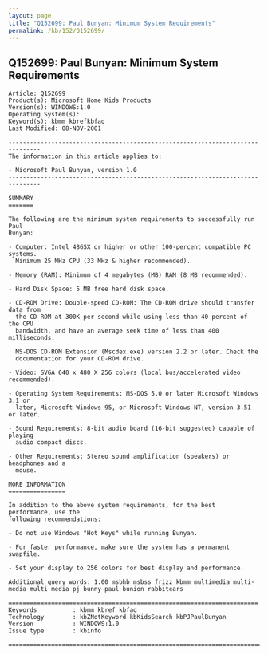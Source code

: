 ```yaml
---
layout: page
title: "Q152699: Paul Bunyan: Minimum System Requirements"
permalink: /kb/152/Q152699/
---
```


## Q152699: Paul Bunyan: Minimum System Requirements

	Article: Q152699
	Product(s): Microsoft Home Kids Products
	Version(s): WINDOWS:1.0
	Operating System(s): 
	Keyword(s): kbmm kbrefkbfaq
	Last Modified: 08-NOV-2001
	
	-------------------------------------------------------------------------------
	The information in this article applies to:
	
	- Microsoft Paul Bunyan, version 1.0 
	-------------------------------------------------------------------------------
	
	SUMMARY
	=======
	
	The following are the minimum system requirements to successfully run Paul
	Bunyan:
	
	- Computer: Intel 486SX or higher or other 100-percent compatible PC systems.
	  Minimum 25 MHz CPU (33 MHz & higher recommended).
	
	- Memory (RAM): Minimum of 4 megabytes (MB) RAM (8 MB recommended).
	
	- Hard Disk Space: 5 MB free hard disk space.
	
	- CD-ROM Drive: Double-speed CD-ROM: The CD-ROM drive should transfer data from
	  the CD-ROM at 300K per second while using less than 40 percent of the CPU
	  bandwidth, and have an average seek time of less than 400 milliseconds.
	
	  MS-DOS CD-ROM Extension (Mscdex.exe) version 2.2 or later. Check the
	  documentation for your CD-ROM drive.
	
	- Video: SVGA 640 x 480 X 256 colors (local bus/accelerated video recommended).
	
	- Operating System Requirements: MS-DOS 5.0 or later Microsoft Windows 3.1 or
	  later, Microsoft Windows 95, or Microsoft Windows NT, version 3.51 or later.
	
	- Sound Requirements: 8-bit audio board (16-bit suggested) capable of playing
	  audio compact discs.
	
	- Other Requirements: Stereo sound amplification (speakers) or headphones and a
	  mouse.
	
	MORE INFORMATION
	================
	
	In addition to the above system requirements, for the best performance, use the
	following recommendations:
	
	- Do not use Windows "Hot Keys" while running Bunyan.
	
	- For faster performance, make sure the system has a permanent swapfile.
	
	- Set your display to 256 colors for best display and performance.
	
	Additional query words: 1.00 msbhb msbss frizz kbmm multimedia multi-media multi media pj bunny paul bunion rabbitears
	
	======================================================================
	Keywords          : kbmm kbref kbfaq
	Technology        : kbZNotKeyword kbKidsSearch kbPJPaulBunyan
	Version           : WINDOWS:1.0
	Issue type        : kbinfo
	
	=============================================================================
	
